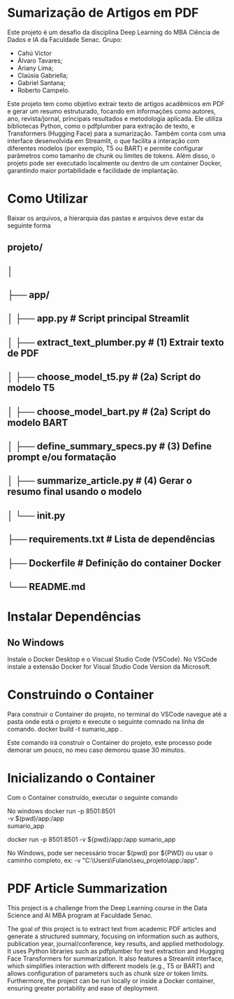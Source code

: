 # Sumarização de Artigos em PDF
 Este projeto é um desafio da disciplina Deep Learning do MBA Ciência de Dados e IA da Faculdade Senac.
 Grupo: 
* Cahú Victor
* Álvaro Tavares;
* Ariany Lima;
* Claúsia Gabriella;
* Gabriel Santana;
* Roberto Campelo.


 Este projeto tem como objetivo extrair texto de artigos acadêmicos em PDF e gerar um resumo estruturado, focando em informações como autores, ano, revista/jornal, principais resultados e metodologia aplicada. Ele utiliza bibliotecas Python, como o pdfplumber para extração de texto, e Transformers (Hugging Face) para a sumarização. Também conta com uma interface desenvolvida em Streamlit, o que facilita a interação com diferentes modelos (por exemplo, T5 ou BART) e permite configurar parâmetros como tamanho de chunk ou limites de tokens. Além disso, o projeto pode ser executado localmente ou dentro de um container Docker, garantindo maior portabilidade e facilidade de implantação.

# Como Utilizar
Baixar os arquivos, a hierarquia das pastas e arquivos deve estar da seguinte forma

## projeto/
## │
## ├── app/
## │   ├── app.py                     # Script principal Streamlit
## │   ├── extract_text_plumber.py    # (1) Extrair texto de PDF
## │   ├── choose_model_t5.py         # (2a) Script do modelo T5
## │   ├── choose_model_bart.py       # (2a) Script do modelo BART
## │   ├── define_summary_specs.py    # (3) Define prompt e/ou formatação
## │   ├── summarize_article.py       # (4) Gerar o resumo final usando o modelo
## │   └── __init__.py
## ├── requirements.txt           # Lista de dependências
## ├── Dockerfile                 # Definição do container Docker
## └── README.md

# Instalar Dependências
## No Windows
Instale o Docker Desktop e o Viscual Studio Code (VSCode).
No VSCode instale a extensão Docker for Visual Studio Code Version da Microsoft.

# Construindo o Container
Para construir o Container do projeto, no terminal do VSCode navegue até a pasta onde está o projeto e execute o seguinte comnado na linha de comando.
docker build -t sumario_app .

Este comando irá construir o Container do projeto, este processo pode demorar um pouco, no meu caso demorou quase 30 minutos.

# Inicializando o Container
Com o Container construído, executar o seguinte comando

No windows
docker run -p 8501:8501 \
  -v $(pwd)/app:/app \
  sumario_app

docker run -p 8501:8501 -v ${pwd}/app:/app sumario_app

No Windows, pode ser necessário trocar $(pwd) por ${PWD} ou usar o caminho completo, ex: -v "C:\Users\Fulano\seu_projeto\app:/app".

# PDF Article Summarization
This project is a challenge from the Deep Learning course in the Data Science and AI MBA program at Faculdade Senac.

The goal of this project is to extract text from academic PDF articles and generate a structured summary, focusing on information such as authors, publication year, journal/conference, key results, and applied methodology. It uses Python libraries such as pdfplumber for text extraction and Hugging Face Transformers for summarization. It also features a Streamlit interface, which simplifies interaction with different models (e.g., T5 or BART) and allows configuration of parameters such as chunk size or token limits. Furthermore, the project can be run locally or inside a Docker container, ensuring greater portability and ease of deployment.